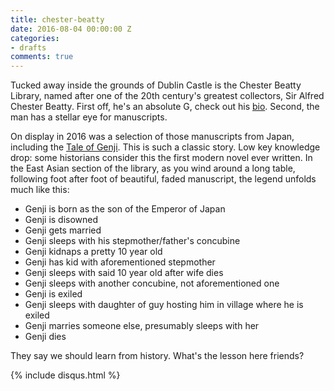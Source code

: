 ```yaml
---
title: chester-beatty
date: 2016-08-04 00:00:00 Z
categories:
- drafts
comments: true
---
```


Tucked away inside the grounds of Dublin Castle is the Chester Beatty Library, named after one of the 20th century's greatest collectors, Sir Alfred Chester Beatty. First off, he's an absolute G, check out his [bio](https://en.wikipedia.org/wiki/Alfred_Chester_Beatty). Second, the man has a stellar eye for manuscripts. 

On display in 2016 was a selection of those manuscripts from Japan, including the [Tale of Genji](https://en.wikipedia.org/wiki/The_Tale_of_Genji). This is such a classic story. Low key knowledge drop: some historians consider this the first modern novel ever written. In the East Asian section of the library, as you wind around a long table, following foot after foot of beautiful, faded manuscript, the legend unfolds much like this:  

  * Genji is born as the son of the Emperor of Japan
  * Genji is disowned
  * Genji gets married
  * Genji sleeps with his stepmother/father's concubine
  * Genji kidnaps a pretty 10 year old
  * Genji has kid with aforementioned stepmother
  * Genji sleeps with said 10 year old after wife dies
  * Genji sleeps with another concubine, not aforementioned one
  * Genji is exiled
  * Genji sleeps with daughter of guy hosting him in village where he is exiled
  * Genji marries someone else, presumably sleeps with her
  * Genji dies  

They say we should learn from history. What's the lesson here friends?  

{% include disqus.html %}